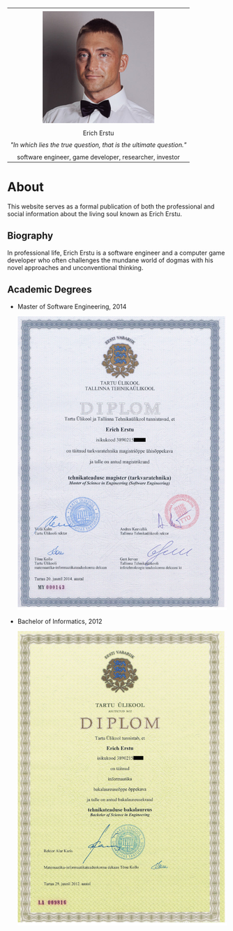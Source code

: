 |                                                                              |
| :--------------------------------------------------------------------------: |
|                                                                              |
|                   ![Image](../cv/avatar.jpg "Erich Erstu")                   |
|                                                                              |
|                                  Erich Erstu                                 |
|                                                                              |
|      _"In which lies the true question, that is the ultimate question."_     |
|                                                                              |
|            software engineer, game developer, researcher, investor           |


# About ########################################################################

This website serves as a formal publication of both the professional and social
information about the living soul known as Erich Erstu.


## Biography ###################################################################

In professional life, Erich Erstu is a software engineer and a computer game
developer who often challenges the mundane world of dogmas with his novel
approaches and unconventional thinking.


## Academic Degrees ############################################################

  * Master of Software Engineering, 2014

    ![Image of Diploma](./gfx/diploma-msc.jpg "Master's Diploma")


  * Bachelor of Informatics, 2012

    ![Image of Diploma](./gfx/diploma-bsc.jpg "Bachelor's Diploma")